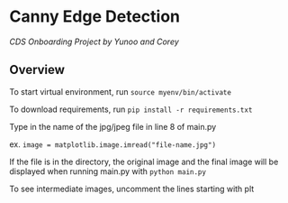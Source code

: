 # Canny Edge Detection
*CDS Onboarding Project by Yunoo and Corey*

## Overview
To start virtual environment, run `source myenv/bin/activate`

To download requirements, run `pip install -r requirements.txt`

Type in the name of the jpg/jpeg file in line 8 of main.py

ex. `image = matplotlib.image.imread("file-name.jpg")`

If the file is in the directory, the original image and the final image will be displayed when running main.py with `python main.py`

To see intermediate images, uncomment the lines starting with plt
